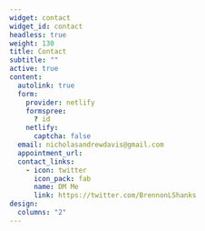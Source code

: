 ```yaml
---
widget: contact
widget_id: contact
headless: true
weight: 130
title: Contact
subtitle: ""
active: true
content:
  autolink: true
  form:
    provider: netlify
    formspree:
      ? id
    netlify:
      captcha: false
  email: nicholasandrewdavis@gmail.com
  appointment_url: 
  contact_links:
    - icon: twitter
      icon_pack: fab
      name: DM Me
      link: https://twitter.com/BrennonLShanks
design:
  columns: "2"
---
```

